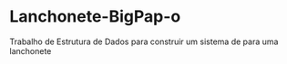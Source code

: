 # Lanchonete-BigPap-o
Trabalho de Estrutura de Dados para construir um sistema de para uma lanchonete
